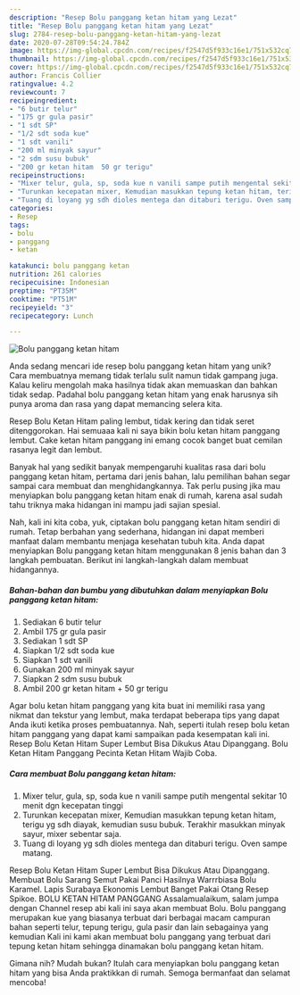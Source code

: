 ```yaml
---
description: "Resep Bolu panggang ketan hitam yang Lezat"
title: "Resep Bolu panggang ketan hitam yang Lezat"
slug: 2784-resep-bolu-panggang-ketan-hitam-yang-lezat
date: 2020-07-28T09:54:24.784Z
image: https://img-global.cpcdn.com/recipes/f2547d5f933c16e1/751x532cq70/bolu-panggang-ketan-hitam-foto-resep-utama.jpg
thumbnail: https://img-global.cpcdn.com/recipes/f2547d5f933c16e1/751x532cq70/bolu-panggang-ketan-hitam-foto-resep-utama.jpg
cover: https://img-global.cpcdn.com/recipes/f2547d5f933c16e1/751x532cq70/bolu-panggang-ketan-hitam-foto-resep-utama.jpg
author: Francis Collier
ratingvalue: 4.2
reviewcount: 7
recipeingredient:
- "6 butir telur"
- "175 gr gula pasir"
- "1 sdt SP"
- "1/2 sdt soda kue"
- "1 sdt vanili"
- "200 ml minyak sayur"
- "2 sdm susu bubuk"
- "200 gr ketan hitam  50 gr terigu"
recipeinstructions:
- "Mixer telur, gula, sp, soda kue n vanili sampe putih mengental sekitar 10 menit dgn kecepatan tinggi"
- "Turunkan kecepatan mixer, Kemudian masukkan tepung ketan hitam, terigu yg sdh diayak, kemudian susu bubuk. Terakhir masukkan minyak sayur, mixer sebentar saja."
- "Tuang di loyang yg sdh dioles mentega dan ditaburi terigu. Oven sampe matang."
categories:
- Resep
tags:
- bolu
- panggang
- ketan

katakunci: bolu panggang ketan 
nutrition: 261 calories
recipecuisine: Indonesian
preptime: "PT35M"
cooktime: "PT51M"
recipeyield: "3"
recipecategory: Lunch

---
```



![Bolu panggang ketan hitam](https://img-global.cpcdn.com/recipes/f2547d5f933c16e1/751x532cq70/bolu-panggang-ketan-hitam-foto-resep-utama.jpg)

Anda sedang mencari ide resep bolu panggang ketan hitam yang unik? Cara membuatnya memang tidak terlalu sulit namun tidak gampang juga. Kalau keliru mengolah maka hasilnya tidak akan memuaskan dan bahkan tidak sedap. Padahal bolu panggang ketan hitam yang enak harusnya sih punya aroma dan rasa yang dapat memancing selera kita.

Resep Bolu Ketan Hitam paling lembut, tidak kering dan tidak seret ditenggorokan. Hai semuaaa kali ni saya bikin bolu ketan hitam panggang lembut. Cake ketan hitam panggang ini emang cocok banget buat cemilan rasanya legit dan lembut.

Banyak hal yang sedikit banyak mempengaruhi kualitas rasa dari bolu panggang ketan hitam, pertama dari jenis bahan, lalu pemilihan bahan segar sampai cara membuat dan menghidangkannya. Tak perlu pusing jika mau menyiapkan bolu panggang ketan hitam enak di rumah, karena asal sudah tahu triknya maka hidangan ini mampu jadi sajian spesial.


Nah, kali ini kita coba, yuk, ciptakan bolu panggang ketan hitam sendiri di rumah. Tetap berbahan yang sederhana, hidangan ini dapat memberi manfaat dalam membantu menjaga kesehatan tubuh kita. Anda dapat menyiapkan Bolu panggang ketan hitam menggunakan 8 jenis bahan dan 3 langkah pembuatan. Berikut ini langkah-langkah dalam membuat hidangannya.

<!--inarticleads1-->

##### Bahan-bahan dan bumbu yang dibutuhkan dalam menyiapkan Bolu panggang ketan hitam:

1. Sediakan 6 butir telur
1. Ambil 175 gr gula pasir
1. Sediakan 1 sdt SP
1. Siapkan 1/2 sdt soda kue
1. Siapkan 1 sdt vanili
1. Gunakan 200 ml minyak sayur
1. Siapkan 2 sdm susu bubuk
1. Ambil 200 gr ketan hitam + 50 gr terigu


Agar bolu ketan hitam panggang yang kita buat ini memiliki rasa yang nikmat dan tekstur yang lembut, maka terdapat beberapa tips yang dapat Anda ikuti ketika proses pembuatannya. Nah, seperti itulah resep bolu ketan hitam panggang yang dapat kami sampaikan pada kesempatan kali ini. Resep Bolu Ketan Hitam Super Lembut Bisa Dikukus Atau Dipanggang. Bolu Ketan Hitam Panggang Pecinta Ketan Hitam Wajib Coba. 

<!--inarticleads2-->

##### Cara membuat Bolu panggang ketan hitam:

1. Mixer telur, gula, sp, soda kue n vanili sampe putih mengental sekitar 10 menit dgn kecepatan tinggi
1. Turunkan kecepatan mixer, Kemudian masukkan tepung ketan hitam, terigu yg sdh diayak, kemudian susu bubuk. Terakhir masukkan minyak sayur, mixer sebentar saja.
1. Tuang di loyang yg sdh dioles mentega dan ditaburi terigu. Oven sampe matang.


Resep Bolu Ketan Hitam Super Lembut Bisa Dikukus Atau Dipanggang. Membuat Bolu Sarang Semut Pakai Panci Hasilnya Warrrbiasa Bolu Karamel. Lapis Surabaya Ekonomis Lembut Banget Pakai Otang Resep Spikoe. BOLU KETAN HITAM PANGGANG Assalamualaikum, salam jumpa dengan Channel resep abi kali ini saya akan membuat Bolu. Bolu panggang merupakan kue yang biasanya terbuat dari berbagai macam campuran bahan seperti telur, tepung terigu, gula pasir dan lain sebagainya yang kemudian Kali ini kami akan membuat bolu panggang yang terbuat dari tepung ketan hitam sehingga dinamakan bolu panggang ketan hitam. 

Gimana nih? Mudah bukan? Itulah cara menyiapkan bolu panggang ketan hitam yang bisa Anda praktikkan di rumah. Semoga bermanfaat dan selamat mencoba!

